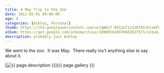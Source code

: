 ```yaml
---
title: A May Trip to the Zoo
date: 2011-05-01 09:00:00
age: 4
categories: [Ashley, Personal]
thumb: https://lh3.googleusercontent.com/uLtqWb1f-R912ofziX28lRXihtxmFHLw_ze3XJAAMr-tcghcHi5LxWIdAVc3tsBxBeWifuTgVKEmY5-qoH0liYuBzEev5MrFCiqz4L57Jw=w293-h220
album: https://get.google.com/albumarchive/108001626876662627571/album/AF1QipPZqmUoq0I8vfwJ0gXnz99h1lWgd_fglOQdiARL?source=pwa&authKey=COWD8NmL-96q6wE
description: probably just Ashley
---
```

We went to the zoo.  It was May.  There really ins't anything else to say about it.

[<img src="{{ page.thumb }}" alt="{{ page.description }}" class="wyseguys-album"/>]({{ page.gallery }})